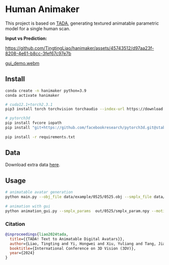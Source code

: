 # Human Animaker  
This project is based on [TADA](https://github.com/TingtingLiao/TADA), generating textured animatable parametric model for a single human scan. 

<!-- https://github.com/TingtingLiao/hanimaker/assets/45743512/ef821ae4-1515-4303-9266-5c2a1a1fe5b9 -->

<!-- https://github.com/TingtingLiao/hanimaker/assets/45743512/61f6f681-c9b3-4795-ae02-e0f5db6ee877 -->

**Input vs Prediction:**

https://github.com/TingtingLiao/hanimaker/assets/45743512/d97aa23f-8208-4e61-b8cc-3fef67c97e7b

 
[gui_demo.webm](https://github.com/TingtingLiao/hanimaker/assets/45743512/a19ac688-bb85-4eb9-8ced-3b5d99699b03)

## Install 
```bash
conda create -n hanimaker python=3.9 
conda activate hanimaker 

# cuda12.1+torch2.3.1
pip3 install torch torchvision torchaudio --index-url https://download.pytorch.org/whl/cu121

# pytorch3d 
pip install fvcore iopath 
pip install "git+https://github.com/facebookresearch/pytorch3d.git@stable"
 
pip install -r requirements.txt
```

## Data 
Download extra data [here](). 
 

## Usage   
```bash
# animatable avatar generation 
python main.py --obj_file data/example/0525/0525.obj --smplx_file data/example/0525/0525_smplx.pkl --save_dir ./out/0525
  
# animation with gui 
python animation_gui.py --smplx_params  out/0525/smplx_param.npy --motion_file data/aist/motions/gBR_sBM_cAll_d06_mBR3_ch06.pkl
```

### Citation 
```bibtex
@inproceedings{liao2024tada,
  title={{TADA! Text to Animatable Digital Avatars}},
  author={Liao, Tingting and Yi, Hongwei and Xiu, Yuliang and Tang, Jiaxiang and Huang, Yangyi and Thies, Justus and Black, Michael J.},
  booktitle={International Conference on 3D Vision (3DV)},
  year={2024}
}
```
